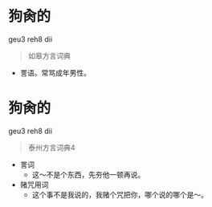 # 狗肏的
geu3 reh8 dii
> 如皋方言词典
- 詈语。常骂成年男性。

# 狗肏的
geu3 reh8 dii
> 泰州方言词典4
- 詈词
  - 这～不是个东西，先夯他一顿再说。
- 赌咒用词
  - 这个事不是我说的，我赌个咒把你，哪个说的哪个是～。
